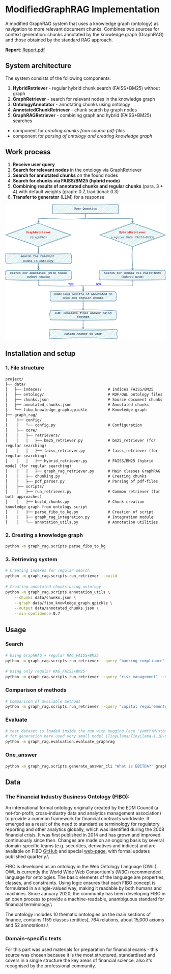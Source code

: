 # ModifiedGraphRAG Implementation

A modified GraphRAG system that uses a knowledge graph (ontology) as navigation to more relevant document chunks. Combines two sources for context generation: chunks annotated by the knowledge graph (GraphRAG) and those obtained by the standard RAG approach.  

**Report**: [Report.pdf](Report.pdf)

## System architecture

The system consists of the following components:

1. **HybridRetriever** - regular hybrid chunk search (FAISS+BM25) without graph
2. **GraphRetriever** - search for relevant nodes in the knowledge graph
3. **OntologyAnnotator** - annotating chunks using ontology
4. **AnnotatedChunkRetriever** - chunk search by graph nodes
5. **GraphRAGRetriever** - combining graph and hybrid (FAISS+BM25) searches
   
+ component for *creating chunks from source pdf-files*
+ component for *parsing of ontology and creating knowledge graph*

## Work process

1. **Receive user query**
2. **Search for relevant nodes** in the ontology via GraphRetriever
3. **Search for annotated chunks** on the found nodes
4. **Search for chunks via FAISS/BM25 (hybrid mode)** 
5. **Combining results of annotated chunks and regular chunks** (para. 3 + 4) with default weights (graph: 0.7, traditional: 0.3)
6. **Transfer to generator** (LLM) for a response

![Process diagram](diag2.png)

## Installation and setup

### 1. File structure

```
project/
├── data/
│   ├── indexes/                             # Indices FAISS/BM25
│   ├── ontology/                            # RDF/OWL ontology files
│   ├── chunks.json                          # Source document chunks
│   ├── annotated_chunks.json                # Annotated chunks
│   └── fibo_knowledge_graph.gpickle         # Knowledge graph
├── graph_rag/
│    ├── config/
│    │   └── config.py                       # Configuration
│    ├── core/
│    │   ├── retrievers/
│    │   │   ├── bm25_retriever.py           # bm25_retriever (for regular searching)
│    │   │   ├── faiss_retriever.py          # faiss_retriever (for regular searching)
│    │   │   ├── hybrid_retriever.py         # FAISS/BM25 (hybrid mode) (for regular searching)
│    │   │   ├── graph_rag_retriever.py      # Main classes GraphRAG
│    │   ├── chunking.py                     # Creating chunks 
│    │   ├── pdf_parser.py                   # Parsing of pdf-files
│    ├── scripts/
│    │   ├── run_retriever.py                # Common retriever (for both approaches) 
│    │   ├── build_chunks.py                 # Chunk creation knowledge graph from ontology script
│    │   ├── parse_fibo_to_kg.py             # Creation of script
│    │   ├── graph_rag_integration.py        # Integration module
│    │   └── annotation_utils.py             # Annotation utilities
```

### 2. Creating a knowledge graph

```bash
python -m graph_rag.scripts.parse_fibo_to_kg
```

### 3. Retrieving system

```bash
# Creating indexes for regular search
python -m graph_rag.scripts.run_retriever --build

# Creating annotated chunks using ontology
python -m graph_rag.scripts.annotation_utils \
    --chunks data/chunks.json \
    --graph data/fibo_knowledge_graph.gpickle \
    --output data/annotated_chunks.json \
    --min-confidence 0.7
```

## Usage

### Search

```bash
# Using GraphRAG + regular RAG_FAISS+BM25
python -m graph_rag.scripts.run_retriever --query "banking compliance" --method graph_rag -k 10

# Using only regular RAG_FAISS+BM25
python -m graph_rag.scripts.run_retriever --query "risk management" --method regular -k 10
```

### Comparison of methods

```bash
# Comparison of available methods
python -m graph_rag.scripts.run_retriever --query "capital requirements" --compare -k 5
```

### Evaluate

```bash
# test dataset is loaded inside the run with Hugging Face "yymYYYM/stock_trading_QA", these questions were not present in any format when preparing RAG / GraphRAG (it is new data)
# for generation here used very small model (TinyLlama/TinyLlama-1.1B-Chat-v1.0) due to the lack of space on the local machine for loading large models
python -m graph_rag.evaluation.evaluate_graphrag
```

### One_answer
```bash
python -m graph_rag.scripts.generate_answer_cli "What is EBITDA?" graph_rag 10
```

## Data

### The Financial Industry Business Ontology (FIBO): 

An international formal ontology originally created by the EDM Council (a not-for-profit, cross-industry data and analytics management association) to provide a common framework for financial contracts worldwide. It emerged as a result of the need to standardise terminology for regulatory reporting and other analytics globally, which was identified during the 2008 financial crisis. It was first published in 2014 and has grown and improved continuously since then. Changes are made on an ongoing basis by several domain-specific teams (e.g. securities, derivatives and indices) and are available on FIBO [GitHub](https://github.com/edmcouncil/fibo) and special [web-page](https://spec.edmcouncil.org/fibo/), with formal updates published quarterly.\\
	
FIBO is developed as an ontology in the Web Ontology Language (OWL). OWL is currently the World Wide Web Consortium's (W3C) recommended language for ontologies. The basic elements of the language are properties, classes, and constraints. Using logic ensures that each FIBO concept is formulated in a single-valued way, making it readable by both humans and machines. Since January 2020, the community has been developing FIBO in an open process to provide a machine-readable, unambiguous standard for financial terminology.\\
	
The ontology includes 10 thematic ontologies on the main sections of finance, contains 1159 classes (entities), 764 relations, about 15,000 axioms and 52 annotations.\\

### Domain-specific texts
	
For this part was used materials for preparation for financial exams - this source was chosen because it is the most structured, standardised and covers in a single structure the key areas of financial science, also it's recognised by the professional community.